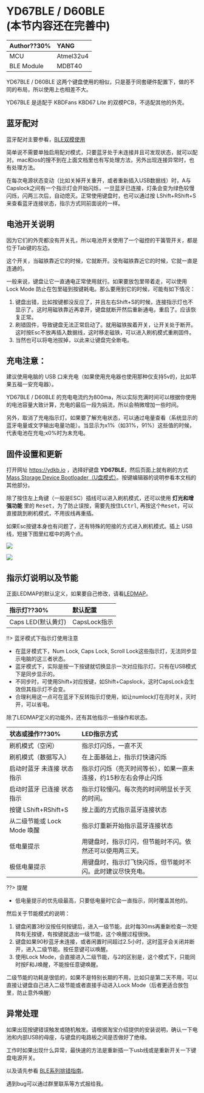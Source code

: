 # YD67BLE / D60BLE <br>(本节内容还在完善中)

|Author??30% |YANG |
|:--- |:--- |
|MCU|Atmel32u4|
|BLE Module|MDBT40|

YD67BLE / D60BLE 这两个键盘使用的相似，只是基于同套硬件配置下，做的不同的布局，所以使用上也相差不大。

YD67BLE 是适配于 KBDFans KBD67 Lite 的双模PCB，不适配其他的外壳。

## 蓝牙配对

蓝牙配对主要参看，[BLE双模使用](ble-series)

简单说不需要单独启用配对模式，只要蓝牙处于未连接并且可发现状态，就可以配对。mac和ios的搜不到在上面文档里也有写处理方法，另外出现连接异常时，也有处理方法。

在每次电源状态变动（比如关掉开关重开，或者重新插入USB数据线）时，A与Capslock之间有一个指示灯会开始闪烁，一旦蓝牙已连接，灯条会变为绿色较慢闪烁，闪两三次后，自动熄灭。正常使用键盘时，也可以通过按 <key>LShift+RShift+S</key> 来查看蓝牙连接状态，指示方式同前面说的一样。

## 电池开关说明

因为它们的外壳都没有开关孔，所以电池开关使用了一个磁控的干簧管开关，都是位于Tab键的左边。

这个开关，当磁铁靠近它的时候，它就断开。没有磁铁靠近它的时候，它就一直是连通的。

一般来说，键盘让它一直通电正常使用就行。如果要放包里带着走，可以使用 Lock Mode 防止在包里碰到按键耗电。那么要用到它的时候，可能有如下情况：

  1. 键盘出错，比如按键都没反应了，并且左右Shift+S的时候，连接指示灯也不显示了。这时用磁铁靠近再拿开，键盘就断开然后重新通电，重启了。应该恢复正常。
  2. 刷错固件，导致键盘无法正常启动了。就用磁铁挨着开关，让开关处于断开。这时按Esc不放再插入数据线，这时移走磁铁，可以进入刷机模式重刷固件。
  3. 当然也可以将电池拔掉，以此来让键盘完全断电。

## 充电注意：
建议使用电脑的 USB 口来充电（如果使用充电器也使用那种仅支持5v的，比如苹果五福一安充电器）。

YD67BLE / D60BLE 的充电电流约为800ma，所以实际充满时间可以根据你使用的电池容量大致计算，充电的最后一段为娟流，所以会稍微增加一些时间。

另外，取消了充电指示灯。如果要了解充电状态，可以通过电量查看（系统显示的蓝牙电量或文字输出电量功能）。当显示为x1%（如31%，91%）这些值的时候，代表电池在充电;x0%时为未充电。

## 固件设置和更新

打开网址 https://ydkb.io ，选择好键盘 **YD67BLE**，然后页面上就有刷的方式[Mass Storage Device Bootloader（U盘模式）](bootloader/msd-bootloader)。按键编辑器的说明参看本文档的其他部分。

除了按住左上角键（一般是ESC）插线可以进入刷机模式，还可以使用 **灯光和增强功能** 里的 <kbd>Reset</kbd>，为了防止误按，需要先按住<kbd>LCtrl</kbd>, 再按这个<kbd>Reset</kbd>，可以直接跳到刷机模式，不用拔线再重插。

如果Esc按键本身也有问题了，还有特殊的短接的方式进入刷机模式。插上 USB 线，短接下图里红框中的两个点。

![](/assets/yd67ble_reset_01.png?500)

![](/assets/yd67ble_reset_02.png?500)


## 指示灯说明以及节能
正面LEDMAP的默认定义，如果要自己修改，请看[LEDMAP](features/ledmap)。

| 指示灯??30% | 默认配置 |
|:--- |:--- |
| Caps LED(默认黄灯) | CapsLock指示 |


!!> 蓝牙模式下指示灯使用注意
  - 在蓝牙模式下，Num Lock, Caps Lock, Scroll Lock这些指示灯，无法同步显示电脑的这三者状态。
  - 蓝牙模式下，实际是按一下按键就切换显示一次对应指示灯。只有在USB模式下是同步显示的。
  - 不同步时，可使用<key>Shift+对应按键</key>，如<key>Shift+Capslock</key>，这时CapsLock会生效但其指示灯不会变。
  - 合理利用这一点可在蓝牙下反转指示灯使用，如让numlock灯在亮时关，灭时开，可以省电。


除了LEDMAP定义的功能外，还有其他指示一些操作和状态。

| 状态或操作??30% | LED指示方式 |
|:--- |:--- |
| 刷机模式（空闲） | 指示灯闪烁，一直不灭 |
| 刷机模式（数据写入） | 在上面基础上，指示灯快速闪烁 |
| 启动时蓝牙 未连接 状态指示 | 指示灯闪烁（亮灭时间等长），如果一直未连接，约15秒左右会停止闪烁 |
| 启动时蓝牙 已连接 状态指示 | 指示灯较慢闪。每次亮的时间明显长于灭的时间。 |
| 按键 <key>LShift+RShift+S</key> | 按上面的方式指示蓝牙连接状态 |
| 从二级节能或 Lock Mode 唤醒 | 指示灯重新开始指示蓝牙连接状态 |
| 低电量提示 | 用键盘时，指示灯闪，但节能时不闪。依然还可以使用两三天。 |
| 极低电量提示 | 用键盘时，指示灯飞快闪烁，但节能时不闪。此时建议尽快充电。 |


??> 提醒
  - 低电量提示的优先级最高，只要低电量时它会一直指示，同时覆盖其他的。


然后关于节能模式的说明：
  1. 键盘闲置3秒没按任何按键后，进入一级节能，此时每30ms再重新检查一次矩阵有无按键，有按键就退出一级节能，这个唤醒过程很快。
  2. 键盘如果90秒蓝牙未连接，或者闲置时间超过2.5小时，这时蓝牙会关闭并断开，进入二级节能。按任意键可以唤醒。
  3. 使用Lock Mode，会直接进入二级节能，与2的区别是，这个模式下，只能同时按F和J唤醒，不能按任意键唤醒。

二级节能的功耗是很低的，如果不是特别长期的不用，比如只是第二天不用，可以直接让键盘自己进入二级节能或者直接手动进入Lock Mode（后者更适合放包里，防止意外唤醒）

## 异常处理
如果出现按键错误触发或随机触发。请根据淘宝介绍提供的安装说明，确认一下电池和内部USB的母座，与键盘的电路板之间是否做好了绝缘。

工作时如果出现什么异常，最快速的方法是重新插一下usb线或是重新开关一下键盘电源开关。

以及请先参看 [BLE系列排错指南](ble-series/troubleshooting)。

遇到bug可以通过群里联系等方式报给我。
